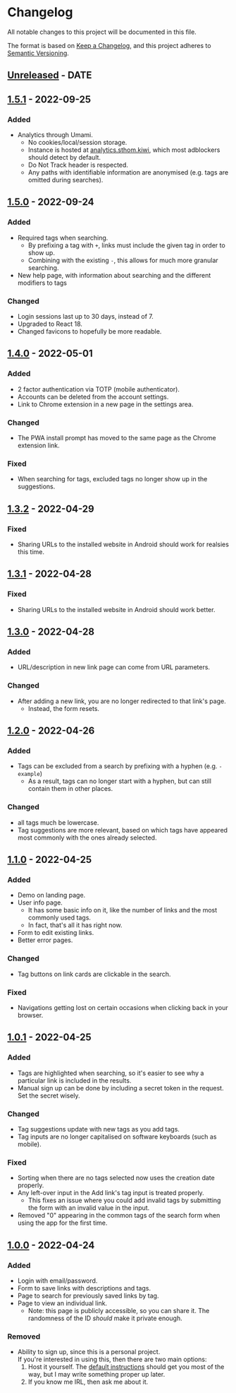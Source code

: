 # Changelog

All notable changes to this project will be documented in this file.

The format is based on [Keep a Changelog](https://keepachangelog.com/en/1.0.0/),
and this project adheres to [Semantic Versioning](https://semver.org/spec/v2.0.0.html).

<!-- ### Added -->
<!-- ### Changed -->
<!-- ### Deprecated -->
<!-- ### Removed -->
<!-- ### Fixed -->
<!-- ### Security -->

## [Unreleased](https://github.com/s-thom/linkdrop/compare/v1.5.1...HEAD) - DATE

## [1.5.1](https://github.com/s-thom/linkdrop/compare/v1.5.0...v1.5.1) - 2022-09-25

### Added

- Analytics through Umami.
  - No cookies/local/session storage.
  - Instance is hosted at [analytics.sthom.kiwi](https://analytics.sthom.kiwi), which most adblockers should detect by default.
  - Do Not Track header is respected.
  - Any paths with identifiable information are anonymised (e.g. tags are omitted during searches).

## [1.5.0](https://github.com/s-thom/linkdrop/compare/v1.4.0...v1.5.0) - 2022-09-24

### Added

- Required tags when searching.
  - By prefixing a tag with `+`, links must include the given tag in order to show up.
  - Combining with the existing `-`, this allows for much more granular searching.
- New help page, with information about searching and the different modifiers to tags

### Changed

- Login sessions last up to 30 days, instead of 7.
- Upgraded to React 18.
- Changed favicons to hopefully be more readable.

## [1.4.0](https://github.com/s-thom/linkdrop/compare/v1.3.2...v1.4.0) - 2022-05-01

### Added

- 2 factor authentication via TOTP (mobile authenticator).
- Accounts can be deleted from the account settings.
- Link to Chrome extension in a new page in the settings area.

### Changed

- The PWA install prompt has moved to the same page as the Chrome extension link.

### Fixed

- When searching for tags, excluded tags no longer show up in the suggestions.

## [1.3.2](https://github.com/s-thom/linkdrop/compare/v1.3.1...v1.3.2) - 2022-04-29

### Fixed

- Sharing URLs to the installed website in Android should work for realsies this time.

## [1.3.1](https://github.com/s-thom/linkdrop/compare/v1.3.0...v1.3.1) - 2022-04-28

### Fixed

- Sharing URLs to the installed website in Android should work better.

## [1.3.0](https://github.com/s-thom/linkdrop/compare/v1.2.0...v1.3.0) - 2022-04-28

### Added

- URL/description in new link page can come from URL parameters.

### Changed

- After adding a new link, you are no longer redirected to that link's page.
  - Instead, the form resets.

## [1.2.0](https://github.com/s-thom/linkdrop/compare/v1.1.0...v1.2.0) - 2022-04-26

### Added

- Tags can be excluded from a search by prefixing with a hyphen (e.g. `-example`)
  - As a result, tags can no longer start with a hyphen, but can still contain them in other places.

### Changed

- all tags much be lowercase.
- Tag suggestions are more relevant, based on which tags have appeared most commonly with the ones already selected.

## [1.1.0](https://github.com/s-thom/linkdrop/compare/v1.0.1...v1.1.0) - 2022-04-25

### Added

- Demo on landing page.
- User info page.
  - It has some basic info on it, like the number of links and the most commonly used tags.
  - In fact, that's all it has right now.
- Form to edit existing links.
- Better error pages.

### Changed

- Tag buttons on link cards are clickable in the search.

### Fixed

- Navigations getting lost on certain occasions when clicking back in your browser.

## [1.0.1](https://github.com/s-thom/linkdrop/compare/v1.0.0...v1.0.1) - 2022-04-25

### Added

- Tags are highlighted when searching, so it's easier to see why a particular link is included in the results.
- Manual sign up can be done by including a secret token in the request. Set the secret wisely.

### Changed

- Tag suggestions update with new tags as you add tags.
- Tag inputs are no longer capitalised on software keyboards (such as mobile).

### Fixed

- Sorting when there are no tags selected now uses the creation date properly.
- Any left-over input in the Add link's tag input is treated properly.
  - This fixes an issue where you could add invalid tags by submitting the form with an invalid value in the input.
- Removed "0" appearing in the common tags of the search form when using the app for the first time.

## [1.0.0](https://github.com/s-thom/linkdrop/releases/tag/v1.0.0) - 2022-04-24

### Added

- Login with email/password.
- Form to save links with descriptions and tags.
- Page to search for previously saved links by tag.
- Page to view an individual link.
  - Note: this page is publicly accessible, so you can share it. The randomness of the ID _should_ make it private enough.

### Removed

- Ability to sign up, since this is a personal project.  
  If you're interested in using this, then there are two main options:
  1. Host it yourself. The [default instructions](https://github.com/remix-run/blues-stack#deployment) should get you most of the way, but I may write something proper up later.
  2. If you know me IRL, then ask me about it.
